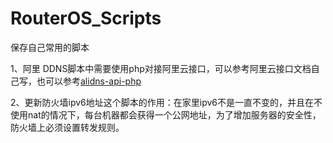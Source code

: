# RouterOS_Scripts
保存自己常用的脚本

1、阿里 DDNS脚本中需要使用php对接阿里云接口，可以参考阿里云接口文档自己写，也可以参考[alidns-api-php](https://github.com/77bx/alidns-api-php)

2、更新防火墙ipv6地址这个脚本的作用：在家里ipv6不是一直不变的，并且在不使用nat的情况下，每台机器都会获得一个公网地址，为了增加服务器的安全性，防火墙上必须设置转发规则。
